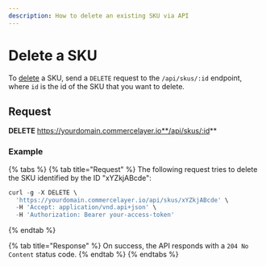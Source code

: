 ```yaml
---
description: How to delete an existing SKU via API
---
```


# Delete a SKU

To [delete](https://docs.commercelayer.io/developers/deleting-resources) a SKU, send a `DELETE` request to the `/api/skus/:id` endpoint, where `id` is the id of the SKU that you want to delete.

## Request

**DELETE** https://yourdomain.commercelayer.io**/api/skus/:id**

### Example

{% tabs %}
{% tab title="Request" %}
The following request tries to delete the SKU identified by the ID "xYZkjABcde":

```javascript
curl -g -X DELETE \
  'https://yourdomain.commercelayer.io/api/skus/xYZkjABcde' \
  -H 'Accept: application/vnd.api+json' \
  -H 'Authorization: Bearer your-access-token'
```
{% endtab %}

{% tab title="Response" %}
On success, the API responds with a `204 No Content` status code.
{% endtab %}
{% endtabs %}
